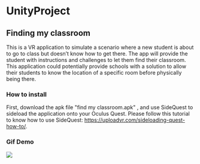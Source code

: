 # UnityProject
## Finding my classroom

This is a VR application to simulate a scenario 
where a new student is about to go to class but doesn’t know how 
to get there. The app will provide the student with instructions 
and challenges to let them find their classroom. This application 
could potentially provide schools with a solution to allow their 
students to know the location of a specific room before
physically being there. 

### How to install
First, download the apk file "find my classroom.apk" , and use SideQuest to sideload 
the application onto your Oculus Quest. Please follow this tutorial to know how to 
use SideQuest: https://uploadvr.com/sideloading-quest-how-to/.

### Gif Demo
<img src="https://github.com/kuscholar/UnityProject/blob/3e20fdbd1214b99a7bbd17d4e0e42542ec97caba/Finding%20my%20classroom/VR%20demo%20gif.gif">
